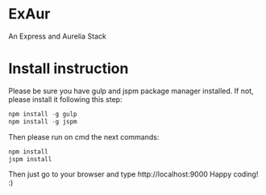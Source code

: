 # ExAur
An Express and Aurelia Stack
# Install instruction
Please be sure you have gulp and jspm package manager installed. If not, please install it following this step:
```javascript
npm install -g gulp
npm install -g jspm
```
Then please run on cmd the next commands:
```sh
npm install
jspm install
```

Then just go to your browser and type http://localhost:9000
Happy coding! :)